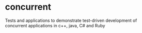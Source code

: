 concurrent
==========

Tests and applications to demonstrate test-driven development of concurrent applications in c++, java, C# and Ruby
